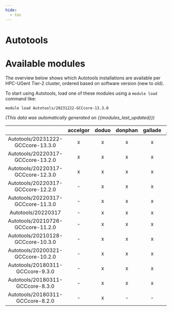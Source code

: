 ```yaml
---
hide:
  - toc
---
```


Autotools
=========

# Available modules


The overview below shows which Autotools installations are available per HPC-UGent Tier-2 cluster, ordered based on software version (new to old).

To start using Autotools, load one of these modules using a `module load` command like:

```shell
module load Autotools/20231222-GCCcore-13.3.0
```

*(This data was automatically generated on {{modules_last_updated}})*  

| |accelgor|doduo|donphan|gallade|joltik|shinx|skitty|
| :---: | :---: | :---: | :---: | :---: | :---: | :---: | :---: |
|Autotools/20231222-GCCcore-13.3.0|x|x|x|x|-|x|x|
|Autotools/20220317-GCCcore-13.2.0|x|x|x|x|x|x|x|
|Autotools/20220317-GCCcore-12.3.0|x|x|x|x|x|x|x|
|Autotools/20220317-GCCcore-12.2.0|-|x|x|x|-|x|-|
|Autotools/20220317-GCCcore-11.3.0|-|x|x|x|-|x|-|
|Autotools/20220317|-|x|x|x|-|x|-|
|Autotools/20210726-GCCcore-11.2.0|-|x|x|x|-|x|-|
|Autotools/20210128-GCCcore-10.3.0|-|x|x|x|-|-|-|
|Autotools/20200321-GCCcore-10.2.0|-|x|x|x|-|-|-|
|Autotools/20180311-GCCcore-9.3.0|-|x|x|x|-|-|-|
|Autotools/20180311-GCCcore-8.3.0|-|x|x|x|-|-|-|
|Autotools/20180311-GCCcore-8.2.0|-|x|-|-|-|-|-|
